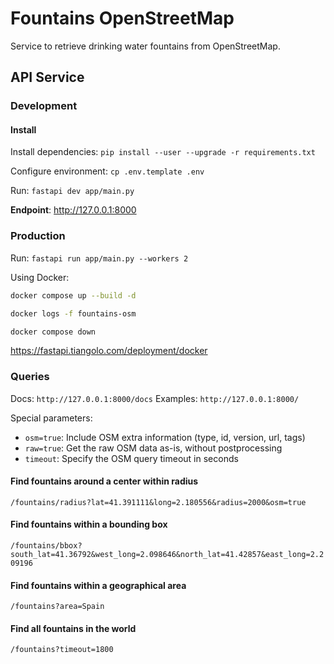 # Fountains OpenStreetMap

Service to retrieve drinking water fountains from OpenStreetMap.

## API Service

### Development

#### Install

Install dependencies:
`pip install --user --upgrade -r requirements.txt`

Configure environment:
`cp .env.template .env`

Run: `fastapi dev app/main.py`

**Endpoint**: http://127.0.0.1:8000

### Production

Run: `fastapi run app/main.py --workers 2`

Using Docker:

```bash
docker compose up --build -d

docker logs -f fountains-osm

docker compose down
```

https://fastapi.tiangolo.com/deployment/docker

### Queries

Docs: `http://127.0.0.1:8000/docs`
Examples: `http://127.0.0.1:8000/`

Special parameters:

- `osm=true`: Include OSM extra information (type, id, version, url, tags)
- `raw=true`: Get the raw OSM data as-is, without postprocessing
- `timeout`: Specify the OSM query timeout in seconds

#### Find fountains around a center within radius

`/fountains/radius?lat=41.391111&long=2.180556&radius=2000&osm=true`

#### Find fountains within a bounding box

`/fountains/bbox?south_lat=41.36792&west_long=2.098646&north_lat=41.42857&east_long=2.209196`

#### Find fountains within a geographical area

`/fountains?area=Spain`

#### Find all fountains in the world

`/fountains?timeout=1800`
